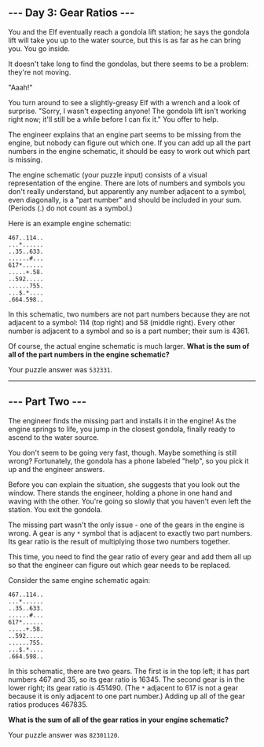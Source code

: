 ## --- Day 3: Gear Ratios ---

You and the Elf eventually reach a gondola lift station; he says the gondola lift will
take you up to the water source, but this is as far as he can bring you. You go inside.

It doesn't take long to find the gondolas, but there seems to be a problem: they're not
moving.

"Aaah!"

You turn around to see a slightly-greasy Elf with a wrench and a look of surprise. "Sorry,
I wasn't expecting anyone! The gondola lift isn't working right now; it'll still be a
while before I can fix it." You offer to help.

The engineer explains that an engine part seems to be missing from the engine, but nobody
can figure out which one. If you can add up all the part numbers in the engine schematic,
it should be easy to work out which part is missing.

The engine schematic (your puzzle input) consists of a visual representation of the
engine. There are lots of numbers and symbols you don't really understand, but apparently
any number adjacent to a symbol, even diagonally, is a "part number" and should be
included in your sum. (Periods (.) do not count as a symbol.)

Here is an example engine schematic:

```
467..114..
...*......
..35..633.
......#...
617*......
.....+.58.
..592.....
......755.
...$.*....
.664.598..
```

In this schematic, two numbers are not part numbers because they are not adjacent to a
symbol: 114 (top right) and 58 (middle right). Every other number is adjacent to a symbol
and so is a part number; their sum is 4361.

Of course, the actual engine schematic is much larger. **What is the sum of all of the
part numbers in the engine schematic?**

Your puzzle answer was `532331`.

---

## --- Part Two ---

The engineer finds the missing part and installs it in the engine! As the engine springs
to life, you jump in the closest gondola, finally ready to ascend to the water source.

You don't seem to be going very fast, though. Maybe something is still wrong? Fortunately,
the gondola has a phone labeled "help", so you pick it up and the engineer answers.

Before you can explain the situation, she suggests that you look out the window. There
stands the engineer, holding a phone in one hand and waving with the other. You're going
so slowly that you haven't even left the station. You exit the gondola.

The missing part wasn't the only issue - one of the gears in the engine is wrong. A gear
is any `*` symbol that is adjacent to exactly two part numbers. Its gear ratio is the
result of multiplying those two numbers together.

This time, you need to find the gear ratio of every gear and add them all up so that the
engineer can figure out which gear needs to be replaced.

Consider the same engine schematic again:

```
467..114..
...*......
..35..633.
......#...
617*......
.....+.58.
..592.....
......755.
...$.*....
.664.598..
```

In this schematic, there are two gears. The first is in the top left; it has part numbers
467 and 35, so its gear ratio is 16345. The second gear is in the lower right; its gear
ratio is 451490. (The `*` adjacent to 617 is not a gear because it is only adjacent to one
part number.) Adding up all of the gear ratios produces 467835.

**What is the sum of all of the gear ratios in your engine schematic?**

Your puzzle answer was `82301120`.
